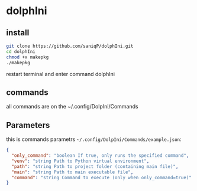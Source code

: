 # dolphIni

## install
```bash
git clone https://github.com/saniqP/dolphIni.git
cd dolphIni
chmod +x makepkg
./makepkg
```
 restart terminal and enter command dolphIni

 ## commands

 all commands are on the ~/.config/DolpIni/Commands

## Parameters

this is commands parametrs `~/.config/DolpIni/Commands/example.json`:

```json
{
  "only_command": "boolean If true, only runs the specified command",
  "venv": "string Path to Python virtual environment",
  "path": "string Path to project folder (containing main file)",
  "main": "string Path to main executable file",
  "command": "string Command to execute (only when only_command=true)"
}
